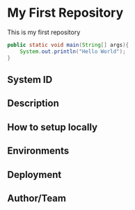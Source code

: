 # My First Repository

This is my first repository

```java
public static void main(String[] args){
    System.out.println("Hello World");
}
```

## System ID

## Description

## How to setup locally

## Environments

## Deployment

## Author/Team